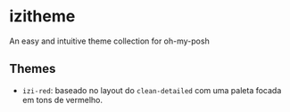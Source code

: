 # izitheme
An easy and intuitive theme collection for oh-my-posh

## Themes

- `izi-red`: baseado no layout do `clean-detailed` com uma paleta focada em tons de vermelho.
